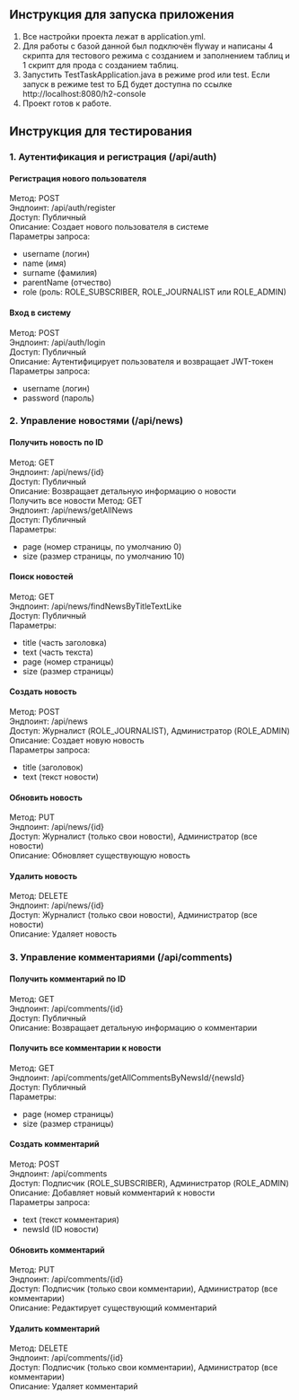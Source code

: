 ## Инструкция для запуска приложения
1. Все настройки проекта лежат в application.yml.
2. Для работы с базой данной был подключён flyway и написаны 4 скрипта для тестового режима с созданием и заполнением таблиц и 1 скрипт для прода с созданием таблиц.
3. Запустить TestTaskApplication.java в режиме prod или test. Если запуск в режиме test то БД будет доступна по ссылке http://localhost:8080/h2-console
4. Проект готов к работе.
## Инструкция для тестирования
### 1. Аутентификация и регистрация (/api/auth)

#### Регистрация нового пользователя
Метод: POST  
Эндпоинт: /api/auth/register  
Доступ: Публичный  
Описание: Создает нового пользователя в системе  
Параметры запроса:  
  - username (логин)  
  - name (имя)  
  - surname (фамилия)  
  - parentName (отчество)  
  - role (роль: ROLE_SUBSCRIBER, ROLE_JOURNALIST или ROLE_ADMIN)  
  
#### Вход в систему
Метод: POST  
Эндпоинт: /api/auth/login  
Доступ: Публичный  
Описание: Аутентифицирует пользователя и возвращает JWT-токен  
Параметры запроса:  
  - username (логин)  
  - password (пароль)

### 2. Управление новостями (/api/news)

#### Получить новость по ID  
Метод: GET  
Эндпоинт: /api/news/{id}  
Доступ: Публичный  
Описание: Возвращает детальную информацию о новости  
Получить все новости
Метод: GET  
Эндпоинт: /api/news/getAllNews  
Доступ: Публичный  
Параметры:  
 - page (номер страницы, по умолчанию 0)
 - size (размер страницы, по умолчанию 10)

#### Поиск новостей
Метод: GET  
Эндпоинт: /api/news/findNewsByTitleTextLike  
Доступ: Публичный  
Параметры:  
- title (часть заголовка)  
- text (часть текста)
- page (номер страницы)
- size (размер страницы)

#### Создать новость
Метод: POST  
Эндпоинт: /api/news  
Доступ: Журналист (ROLE_JOURNALIST), Администратор (ROLE_ADMIN)  
Описание: Создает новую новость  
Параметры запроса:  
- title (заголовок)
- text (текст новости)

#### Обновить новость
Метод: PUT  
Эндпоинт: /api/news/{id}  
Доступ: Журналист (только свои новости), Администратор (все новости)  
Описание: Обновляет существующую новость  

#### Удалить новость
Метод: DELETE  
Эндпоинт: /api/news/{id}  
Доступ: Журналист (только свои новости), Администратор (все новости)  
Описание: Удаляет новость

### 3. Управление комментариями (/api/comments)

#### Получить комментарий по ID
Метод: GET  
Эндпоинт: /api/comments/{id}  
Доступ: Публичный  
Описание: Возвращает детальную информацию о комментарии  

#### Получить все комментарии к новости
Метод: GET  
Эндпоинт: /api/comments/getAllCommentsByNewsId/{newsId}  
Доступ: Публичный  
Параметры:
- page (номер страницы)
- size (размер страницы)

#### Создать комментарий
Метод: POST  
Эндпоинт: /api/comments  
Доступ: Подписчик (ROLE_SUBSCRIBER), Администратор (ROLE_ADMIN)  
Описание: Добавляет новый комментарий к новости  
Параметры запроса:
- text (текст комментария)
- newsId (ID новости)

#### Обновить комментарий
Метод: PUT  
Эндпоинт: /api/comments/{id}  
Доступ: Подписчик (только свои комментарии), Администратор (все комментарии)  
Описание: Редактирует существующий комментарий  

#### Удалить комментарий
Метод: DELETE  
Эндпоинт: /api/comments/{id}  
Доступ: Подписчик (только свои комментарии), Администратор (все комментарии)  
Описание: Удаляет комментарий

